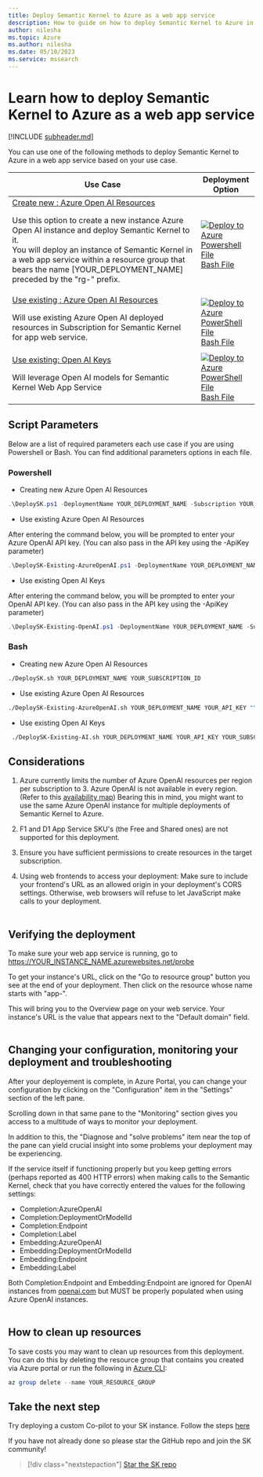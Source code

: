 ```yaml
---
title: Deploy Semantic Kernel to Azure as a web app service
description: How to guide on how to deploy Semantic Kernel to Azure in a web app service
author: nilesha
ms.topic: Azure
ms.author: nilesha
ms.date: 05/10/2023
ms.service: mssearch
---
```


# Learn how to deploy Semantic Kernel to Azure as a web app service
[!INCLUDE [subheader.md](../includes/pat_medium.md)]

You can use one of the following methods to deploy Semantic Kernel to Azure in a web app service based on your use case.  

| Use Case     | Deployment Option     |
|--------------|-----------|
| <u>Create new : Azure Open AI Resources</u> <p>Use this option to create a new instance Azure Open AI instance and deploy Semantic Kernel to it.<br>You will deploy an instance of Semantic Kernel in a web app service within a resource group that bears the name [YOUR_DEPLOYMENT_NAME] preceded by the "rg-" prefix.| [![Deploy to Azure](https://aka.ms/deploytoazurebutton)](https://portal.azure.com/#create/Microsoft.Template/uri/https%3A%2F%2Fraw.githubusercontent.com%2Fmicrosoft%2Fsemantic-kernel%2Fmain%2Fsamples%2Fapps%2Fcopilot-chat-app%2Fwebapi%2FDeploymentTemplates%2Fsk.json) <br> [Powershell File ](https://github.com/microsoft/semantic-kernel/blob/main/samples/apps/copilot-chat-app/webapi/DeploymentTemplates/DeploySK.ps1) <br> [Bash File](https://github.com/microsoft/semantic-kernel/blob/main/samples/apps/copilot-chat-app/webapi/DeploymentTemplates/DeploySK.sh)|
| <u>Use existing : Azure Open AI Resources</u> <p>Will use existing Azure Open AI deployed resources in Subscription for Semantic Kernel for app web service.  | [![Deploy to Azure](https://aka.ms/deploytoazurebutton)](https://portal.azure.com/#create/Microsoft.Template/uri/https%3A%2F%2Fraw.githubusercontent.com%2Fmicrosoft%2Fsemantic-kernel%2Fmain%2Fsamples%2Fapps%2Fcopilot-chat-app%2Fwebapi%2FDeploymentTemplates%2Fsk-existing-azureopenai.json)<br>[PowerShell File](https://github.com/microsoft/semantic-kernel/blob/main/samples/apps/copilot-chat-app/webapi/DeploymentTemplates/DeploySK-Existing-AzureOpenAI.ps1)<br>[Bash File](https://github.com/microsoft/semantic-kernel/blob/main/samples/apps/copilot-chat-app/webapi/DeploymentTemplates/DeploySK-Existing-AzureOpenAI.sh)
 <u>Use existing: Open AI Keys</u><p> Will leverage Open AI models for Semantic Kernel Web App Service   | [![Deploy to Azure](https://aka.ms/deploytoazurebutton)](https://portal.azure.com/#create/Microsoft.Template/uri/https%3A%2F%2Fraw.githubusercontent.com%2Fmicrosoft%2Fsemantic-kernel%2Fmain%2Fsamples%2Fapps%2Fcopilot-chat-app%2Fwebapi%2FDeploymentTemplates%2Fsk-existing-openai.json)<br>[PowerShell File](https://github.com/microsoft/semantic-kernel/blob/main/samples/apps/copilot-chat-app/webapi/DeploymentTemplates/DeploySK-Existing-OpenAI.ps1)<br>[Bash File](https://github.com/microsoft/semantic-kernel/blob/main/samples/apps/copilot-chat-app/webapi/DeploymentTemplates/DeploySK-Existing-OpenAI.sh) |

 
## Script Parameters
Below are a list of required parameters each use case if you are using Powershell or Bash. You can find additional parameters options in each file. 
### <b>Powershell</b>

* Creating new Azure Open AI Resources
```powershell
.\DeploySK.ps1 -DeploymentName YOUR_DEPLOYMENT_NAME -Subscription YOUR_SUBSCRIPTION_ID
```
* Use existing Azure Open AI Resources

After entering the command below, you will be prompted to enter your Azure OpenAI API key. (You can also pass in the API key using the -ApiKey parameter)

```powershell
.\DeploySK-Existing-AzureOpenAI.ps1 -DeploymentName YOUR_DEPLOYMENT_NAME -Subscription YOUR_SUBSCRIPTION_ID -Endpoint "YOUR_AZURE_OPENAI_ENDPOINT"
```

* Use existing Open AI Keys

After entering the command below, you will be prompted to enter your OpenAI API key. (You can also pass in the API key using the -ApiKey parameter)

```powershell
.\DeploySK-Existing-OpenAI.ps1 -DeploymentName YOUR_DEPLOYMENT_NAME -Subscription YOUR_SUBSCRIPTION_ID
```

### <b>Bash</b>
* Creating new Azure Open AI Resources
```bash
./DeploySK.sh YOUR_DEPLOYMENT_NAME YOUR_SUBSCRIPTION_ID
```
* Use existing Azure Open AI Resources
```bash
./DeploySK-Existing-AzureOpenAI.sh YOUR_DEPLOYMENT_NAME YOUR_API_KEY "YOUR_AZURE_OPENAI_ENDPOINT" YOUR_SUBSCRIPTION_ID
```
* Use existing Open AI Keys
```bash
 ./DeploySK-Existing-AI.sh YOUR_DEPLOYMENT_NAME YOUR_API_KEY YOUR_SUBSCRIPTION_ID
```

## Considerations

1. Azure currently limits the number of Azure OpenAI resources per region per subscription to 3. Azure OpenAI is not available in every region.
(Refer to this [availability map](https://azure.microsoft.com/en-us/explore/global-infrastructure/products-by-region/?products=cognitive-services))
Bearing this in mind, you might want to use the same Azure OpenAI instance for multiple deployments of Semantic Kernel to Azure.

2. F1 and D1 App Service SKU's (the Free and Shared ones) are not supported for this deployment.

3. Ensure you have sufficient permissions to create resources in the target subscription.

4. Using web frontends to access your deployment: Make sure to include your frontend's URL as an allowed origin in your deployment's CORS settings. Otherwise, web browsers will refuse to let JavaScript make calls to your deployment.
<Br></br>

## Verifying the deployment

To make sure your web app service is running, go to <!-- markdown-link-check-disable -->https://YOUR_INSTANCE_NAME.azurewebsites.net/probe<!-- markdown-link-check-enable-->

To get your instance's URL, click on the "Go to resource group" button you see at the end of your deployment. Then click on the resource whose name starts with "app-".

This will bring you to the Overview page on your web service. Your instance's URL is the value that appears next to the "Default domain" field.
<Br></br>

## Changing your configuration, monitoring your deployment and troubleshooting

After your deployement is complete, in Azure Portal, you can change your configuration by clicking on the "Configuration" item in the "Settings" section of the left pane.

Scrolling down in that same pane to the "Monitoring" section gives you access to a multitude of ways to monitor your deployment.

In addition to this, the "Diagnose and "solve problems" item near the top of the pane can yield crucial insight into some problems your deployment may be experiencing.

If the service itself if functioning properly but you keep getting errors (perhaps reported as 400 HTTP errors) when making calls to the Semantic Kernel,
check that you have correctly entered the values for the following settings:
- Completion:AzureOpenAI
- Completion:DeploymentOrModelId
- Completion:Endpoint
- Completion:Label
- Embedding:AzureOpenAI
- Embedding:DeploymentOrModelId
- Embedding:Endpoint
- Embedding:Label

Both Completion:Endpoint and Embedding:Endpoint are ignored for OpenAI instances from [openai.com](https://openai.com) but MUST be properly populated when using Azure OpenAI instances.
<br></br>
## How to clean up resources

To save costs you may want to clean up resources from this deployment. You can do this by deleting the resource group that contains you created via Azure portal or run the following in [Azure CLI](https://learn.microsoft.com/en-us/cli/azure/):
```powershell
az group delete --name YOUR_RESOURCE_GROUP
```

## Take the next step
Try deploying a custom Co-pilot to your SK instance. Follow the steps [here](../samples/copilotchat.md)

If you have not already done so please star the GitHub repo and join the SK community!

> [!div class="nextstepaction"]
> [Star the SK repo](https://aka.ms/sk/repo)
